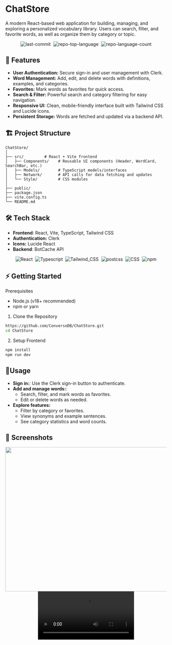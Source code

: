 # ChatStore


A modern React-based web application for building, managing, and exploring a personalized vocabulary library. Users can search, filter, and favorite words, as well as organize them by category or topic.


<div display="flex" align="center" class="text-center">
 
 <img alt="last-commit" src="https://img.shields.io/github/last-commit/anwesha2002/ChatStore?style=flat&amp;logo=git&amp;logoColor=white&amp;color=0080ff" class="inline-block mx-1" style="margin: 0px 2px;"/>
 <img alt="repo-top-language" src="https://img.shields.io/github/languages/top/anwesha2002/ChatStore?style=flat&amp;color=0080ff" class="inline-block mx-1" style="margin: 0px 2px;"/>
 <img alt="repo-language-count" src="https://img.shields.io/github/languages/count/anwesha2002/ChatStore?style=flat&amp;color=0080ff" class="inline-block mx-1" style="margin: 0px 2px;"/>
</div>



## 🚀 Features
 - **User Authentication:** Secure sign-in and user management with Clerk.
 - **Word Management:** Add, edit, and delete words with definitions, examples, and categories.
 - **Favorites:** Mark words as favorites for quick access.
 - **Search & Filter:** Powerful search and category filtering for easy navigation.
 - **Responsive UI:** Clean, mobile-friendly interface built with Tailwind CSS and Lucide icons.
 - **Persistent Storage:** Words are fetched and updated via a backend API.
   
## 🏗️ Project Structure

```
ChatStore/
│
├── src/         # React + Vite frontend
│   ├── Components/    # Reusable UI components (Header, WordCard, SearchBar, etc.)
│   ├── Models/        # TypeScript models/interfaces
│   ├── Network/       # API calls for data fetching and updates
│   └── Style/         # CSS modules
│
├── public/
├── package.json
├── vite.config.ts
└── README.md
```

## 🛠️ Tech Stack

 - **Frontend**: React, Vite, TypeScript, Tailwind CSS
 - **Authentication:** Clerk
 - **Icons:** Lucide React
 - **Backend**: BotCache API

<div display="flex" align="center" class="text-center">
  <img alt="React" src="https://img.shields.io/badge/React-61DAFB.svg?style=flat&amp;logo=React&amp;logoColor=black" class="inline-block mx-1" style="margin: 0px 2px;"/>
  <img alt="Typescript" src="https://img.shields.io/badge/TypeScript-007ACC?style=flat&amp&logo=typescript&logoColor=white" class="inline-block mx-1" style="margin: 0px 2px;"/>
  <img alt="Tailwind_CSS" src="https://img.shields.io/badge/Tailwind_CSS-38B2AC?style=flat&amp&logo=tailwind-css&logoColor=white" class="inline-block mx-1" style="margin: 0px 2px;">
  <img alt="postcss" src="https://img.shields.io/badge/postcss-DD3A0A?style=flat&amp&logo=postcss&logoColor=white" class="inline-block mx-1" style="margin: 0px 2px;">
  <img alt="CSS" src="https://img.shields.io/badge/CSS-3492FF.svg?style=flat&amp;logo=CSS&amp;logoColor=white" class="inline-block mx-1" style="margin: 0px 2px;"/>
  <img alt="npm" src="https://img.shields.io/badge/npm-CB3837.svg?style=flat&amp;logo=npm&amp;logoColor=white" class="inline-block mx-1" style="margin: 0px 2px;"/>
</div>
   
## ⚡ Getting Started

Prerequisites

 - Node.js (v18+ recommended)
 - npm or yarn
   
1. Clone the Repository

```sh
https://github.com/ConversoDB/ChatStore.git
cd ChatStore
```

2. Setup Frontend

```sh
npm install
npm run dev
```


## 🧩Usage
 - **Sign in:**: Use the Clerk sign-in button to authenticate.
 - **Add and manage words:**:
   - Search, filter, and mark words as favorites.
   - Edit or delete words as needed.
 - **Explore features:**  
   - Filter by category or favorites.
   - View synonyms and example sentences.
   - See category statistics and word counts.
   
## 📸 Screenshots

 <div display="flex" align="center" class="text-center">
 
  <img width="1552" height="449" alt="Untitled (20)" src="https://github.com/user-attachments/assets/a4001e3d-875f-4ba0-85e5-a77c39fcc4f6" />
  <br>
  <video src="https://github.com/user-attachments/assets/c09d0aa8-4ab1-4d3f-a110-52005525ee49"/> 

   




</div>
